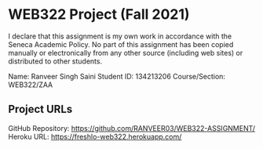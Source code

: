 # WEB322 Project (Fall 2021)
I declare that this assignment is my own work in accordance with the Seneca Academic Policy.
No part of this assignment has been copied manually or electronically from any other source (including web sites) or distributed to other students. 

Name: Ranveer Singh Saini
Student ID: 134213206
Course/Section: WEB322/ZAA

## Project URLs
GitHub Repository: https://github.com/RANVEER03/WEB322-ASSIGNMENT/ 
Heroku URL: https://freshlo-web322.herokuapp.com/
